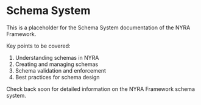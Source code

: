 # Schema System

This is a placeholder for the Schema System documentation of the NYRA Framework. 

Key points to be covered:
1. Understanding schemas in NYRA
2. Creating and managing schemas
3. Schema validation and enforcement
4. Best practices for schema design

Check back soon for detailed information on the NYRA Framework schema system.

